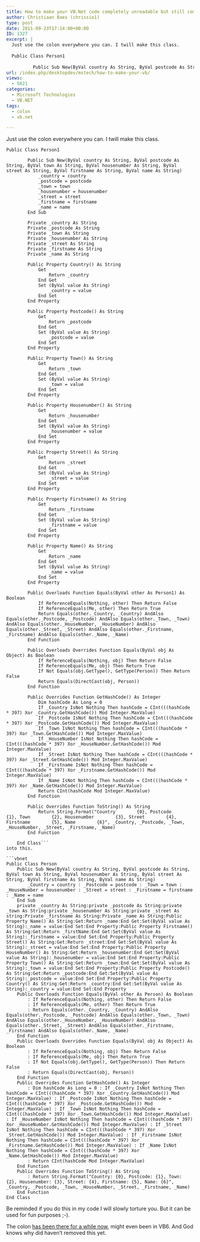 ```yaml
---
title: How to make your VB.Net code completely unreadable but still compile.
author: Christiaan Baes (chrissie1)
type: post
date: 2011-09-23T17:14:00+00:00
ID: 1327
excerpt: |
  Just use the colon everywhere you can. I twill make this class.
  
  Public Class Person1
  
          Public Sub New(ByVal country As String, ByVal postcode As String, ByVal town As String, ByVal housenumber As String, ByVal street As String, ByVal firstna&hellip;
url: /index.php/desktopdev/mstech/how-to-make-your-vb/
views:
  - 5021
categories:
  - Microsoft Technologies
  - VB.NET
tags:
  - colon
  - vb.net

---
```

Just use the colon everywhere you can. I twill make this class.

```vbnet
Public Class Person1

        Public Sub New(ByVal country As String, ByVal postcode As String, ByVal town As String, ByVal housenumber As String, ByVal street As String, ByVal firstname As String, ByVal name As String)
            _country = country
            _postcode = postcode
            _town = town
            _housenumber = housenumber
            _street = street
            _firstname = firstname
            _name = name
        End Sub

        Private _country As String
        Private _postcode As String
        Private _town As String
        Private _housenumber As String
        Private _street As String
        Private _firstname As String
        Private _name As String

        Public Property Country() As String
            Get
                Return _country
            End Get
            Set (ByVal value As String)
                _country = value
            End Set
        End Property

        Public Property Postcode() As String
            Get
                Return _postcode
            End Get
            Set (ByVal value As String)
                _postcode = value
            End Set
        End Property

        Public Property Town() As String
            Get
                Return _town
            End Get
            Set (ByVal value As String)
                _town = value
            End Set
        End Property

        Public Property Housenumber() As String
            Get
                Return _housenumber
            End Get
            Set (ByVal value As String)
                _housenumber = value
            End Set
        End Property

        Public Property Street() As String
            Get
                Return _street
            End Get
            Set (ByVal value As String)
                _street = value
            End Set
        End Property

        Public Property Firstname() As String
            Get
                Return _firstname
            End Get
            Set (ByVal value As String)
                _firstname = value
            End Set
        End Property

        Public Property Name() As String
            Get
                Return _name
            End Get
            Set (ByVal value As String)
                _name = value
            End Set
        End Property
        
        Public Overloads Function Equals(ByVal other As Person1) As Boolean
            If ReferenceEquals(Nothing, other) Then Return False
            If ReferenceEquals(Me, other) Then Return True
            Return Equals(other._Country, _Country) AndAlso Equals(other._Postcode, _Postcode) AndAlso Equals(other._Town, _Town) AndAlso Equals(other._HouseNumber, _HouseNumber) AndAlso Equals(other._Street, _Street) AndAlso Equals(other._Firstname, _Firstname) AndAlso Equals(other._Name, _Name)
        End Function

        Public Overloads Overrides Function Equals(ByVal obj As Object) As Boolean
            If ReferenceEquals(Nothing, obj) Then Return False
            If ReferenceEquals(Me, obj) Then Return True
            If Not Equals(obj.GetType(), GetType(Person)) Then Return False
            Return Equals(DirectCast(obj, Person))
        End Function

        Public Overrides Function GetHashCode() As Integer
            Dim hashCode As Long = 0
            If _Country IsNot Nothing Then hashCode = CInt(((hashCode * 397) Xor _Country.GetHashCode()) Mod Integer.MaxValue)
            If _Postcode IsNot Nothing Then hashCode = CInt(((hashCode * 397) Xor _Postcode.GetHashCode()) Mod Integer.MaxValue)
            If _Town IsNot Nothing Then hashCode = CInt(((hashCode * 397) Xor _Town.GetHashCode()) Mod Integer.MaxValue)
            If _HouseNumber IsNot Nothing Then hashCode = CInt(((hashCode * 397) Xor _HouseNumber.GetHashCode()) Mod Integer.MaxValue)
            If _Street IsNot Nothing Then hashCode = CInt(((hashCode * 397) Xor _Street.GetHashCode()) Mod Integer.MaxValue)
            If _Firstname IsNot Nothing Then hashCode = CInt(((hashCode * 397) Xor _Firstname.GetHashCode()) Mod Integer.MaxValue)
            If _Name IsNot Nothing Then hashCode = CInt(((hashCode * 397) Xor _Name.GetHashCode()) Mod Integer.MaxValue)
            Return CInt(hashCode Mod Integer.MaxValue)
        End Function

        Public Overrides Function ToString() As String
            Return String.Format("Country        {0}, Postcode        {1}, Town        {2}, Housenumber        {3}, Street        {4}, Firstname        {5}, Name        {6}", _Country, _Postcode, _Town, _HouseNumber, _Street, _Firstname, _Name)
        End Function
        
    End Class```
into this.

```vbnet
Public Class Person
    Public Sub New(ByVal country As String, ByVal postcode As String, ByVal town As String, ByVal housenumber As String, ByVal street As String, ByVal firstname As String, ByVal name As String)
        _Country = country : _Postcode = postcode : _Town = town : _HouseNumber = housenumber : _Street = street : _Firstname = firstname : _Name = name
    End Sub
    private _country As String:private _postcode As String:private _town As String:private _housenumber As String:private _street As string:Private _firstname As String:Private _name As String:Public Property Name() As String:Get:Return _name:End Get:Set(ByVal value As String):_name = value:End Set:End Property:Public Property Firstname() As String:Get:Return _firstName:End Get:Set(ByVal value As String):_firstname = value:End Set:End Property:Public Property Street() As String:Get:Return _street:End Get:Set(ByVal value As String):_street = value:End Set:End Property:Public Property HouseNumber() As String:Get:Return _housenumber:End Get:Set(ByVal value As String):_housenumber = value:End Set:End Property:Public Property Town() As String:Get:Return _town:End Get:Set(ByVal value As String):_town = value:End Set:End Property:Public Property Postcode() As String:Get:Return _postcode:End Get:Set(ByVal value As String):_postcode = value:End Set:End Property:Public Property Country() As String:Get:Return _country:End Get:Set(ByVal value As String):_country = value:End Set:End Property
    Public Overloads Function Equals(ByVal other As Person) As Boolean
        : If ReferenceEquals(Nothing, other) Then Return False
        : If ReferenceEquals(Me, other) Then Return True
        : Return Equals(other._Country, _Country) AndAlso Equals(other._Postcode, _Postcode) AndAlso Equals(other._Town, _Town) AndAlso Equals(other._HouseNumber, _HouseNumber) AndAlso Equals(other._Street, _Street) AndAlso Equals(other._Firstname, _Firstname) AndAlso Equals(other._Name, _Name)
    End Function
    Public Overloads Overrides Function Equals(ByVal obj As Object) As Boolean
        : If ReferenceEquals(Nothing, obj) Then Return False
        : If ReferenceEquals(Me, obj) Then Return True
        : If Not Equals(obj.GetType(), GetType(Person)) Then Return False
        : Return Equals(DirectCast(obj, Person))
    End Function
    Public Overrides Function GetHashCode() As Integer
        : Dim hashCode As Long = 0 : If _Country IsNot Nothing Then hashCode = CInt(((hashCode * 397) Xor _Country.GetHashCode()) Mod Integer.MaxValue) : If _Postcode IsNot Nothing Then hashCode = CInt(((hashCode * 397) Xor _Postcode.GetHashCode()) Mod Integer.MaxValue) : If _Town IsNot Nothing Then hashCode = CInt(((hashCode * 397) Xor _Town.GetHashCode()) Mod Integer.MaxValue) : If _HouseNumber IsNot Nothing Then hashCode = CInt(((hashCode * 397) Xor _HouseNumber.GetHashCode()) Mod Integer.MaxValue) : If _Street IsNot Nothing Then hashCode = CInt(((hashCode * 397) Xor _Street.GetHashCode()) Mod Integer.MaxValue) : If _Firstname IsNot Nothing Then hashCode = CInt(((hashCode * 397) Xor _Firstname.GetHashCode()) Mod Integer.MaxValue) : If _Name IsNot Nothing Then hashCode = CInt(((hashCode * 397) Xor _Name.GetHashCode()) Mod Integer.MaxValue)
        : Return CInt(hashCode Mod Integer.MaxValue)
    End Function
    Public Overrides Function ToString() As String
        : Return String.Format("Country: {0}, Postcode: {1}, Town: {2}, Housenumber: {3}, Street: {4}, Firstname: {5}, Name: {6}", _Country, _Postcode, _Town, _HouseNumber, _Street, _Firstname, _Name)
    End Function
End Class
```
Be reminded if you do this in my code I will slowly torture you. But it can be used for fun purposes ;-).

The colon [has been there for a while now][1], might even been in VB6. And God knows why did haven&#8217;t removed this yet.

 [1]: http://msdn.microsoft.com/en-us/library/865x40k4%28v=VS.71%29.aspx